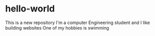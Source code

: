 # hello-world
This is a new repository
I'm a computer Engineering student and I like building websites
One of my hobbies is swimming
